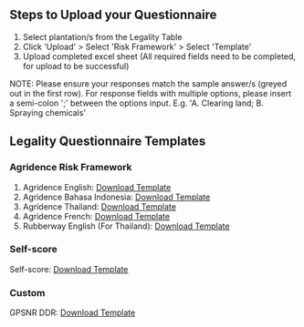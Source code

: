 
## Steps to Upload your Questionnaire
1. Select plantation/s from the Legality Table
2. Click 'Upload' > Select 'Risk Framework' > Select 'Template' 
3. Upload completed excel sheet (All required fields need to be completed, for upload to be successful)

NOTE: Please ensure your responses match the sample answer/s (greyed out in the first row). For response fields with multiple options, please insert a semi-colon ';' between the options input. E.g. 'A. Clearing land; B. Spraying chemicals'


## Legality Questionnaire Templates

### Agridence Risk Framework 

1. Agridence English: [Download Template](https://assets.agridence.com/docs-assets/questionnaire-templates/AGD_English.xlsx)
2. Agridence Bahasa Indonesia: [Download Template](https://assets.agridence.com/docs-assets/questionnaire-templates/AGD_Bahasa.xlsx)
3. Agridence Thailand: [Download Template](https://assets.agridence.com/docs-assets/questionnaire-templates/AGD_Thailand.xlsx)
4. Agridence French: [Download Template](https://assets.agridence.com/docs-assets/questionnaire-templates/AGD%20French.xlsx)
5. Rubberway English (For Thailand): [Download Template](https://assets.agridence.com/docs-assets/questionnaire-templates/AGD_RUBBERWAY_ThaiEng.xlsx)

### Self-score

Self-score: [Download Template](https://assets.agridence.com/docs-assets/questionnaire-templates/Self-Score%20Template.xlsx)

### Custom
GPSNR DDR: [Download Template](https://storage.googleapis.com/docs-assets/questionnaire-templates/Custom_GPSNR%20DDR.xlsx)